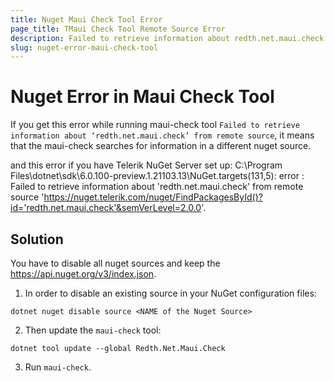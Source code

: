 ```yaml
---
title: Nuget Maui Check Tool Error
page_title: TMaui Check Tool Remote Source Error
description: Failed to retrieve information about redth.net.maui.check from remote source
slug: nuget-error-maui-check-tool
---
```


# Nuget Error in Maui Check Tool


If you get this error while running maui-check tool `Failed to retrieve information about ‘redth.net.maui.check’ from remote source`, it means that the maui-check searches for information in a different nuget source. 

and this error if you have Telerik NuGet Server set up: C:\Program Files\dotnet\sdk\6.0.100-preview.1.21103.13\NuGet.targets(131,5): error : Failed to retrieve information about 'redth.net.maui.check' from remote source 'https://nuget.telerik.com/nuget/FindPackagesById()?id='redth.net.maui.check'&semVerLevel=2.0.0'. 

## Solution

You have to disable all nuget sources and keep the https://api.nuget.org/v3/index.json.

1. In order to disable an existing source in your NuGet configuration files: 

`dotnet nuget disable source <NAME of the Nuget Source>`

2. Then update the `maui-check` tool:

`dotnet tool update --global Redth.Net.Maui.Check`

3. Run `maui-check`.
 
